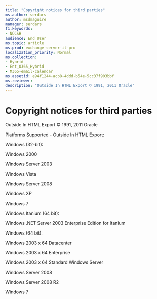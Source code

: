 ```yaml
---
title: "Copyright notices for third parties"
ms.author: serdars
author: msdmaguire
manager: serdars
f1.keywords:
- NOCSH
audience: End User
ms.topic: article
ms.prod: exchange-server-it-pro
localization_priority: Normal
ms.collection:
- Hybrid
- Ent_O365_Hybrid
- M365-email-calendar
ms.assetid: e94f1244-acb8-4ddd-b54e-5cc37f903bbf
ms.reviewer: 
description: "Outside In HTML Export © 1991, 2011 Oracle"
---
```


# Copyright notices for third parties

Outside In HTML Export © 1991, 2011 Oracle

Platforms Supported - Outside In HTML Export:

Windows (32-bit):

Windows 2000

Windows Server 2003

Windows Vista

Windows Server 2008

Windows XP

Windows 7

Windows Itanium (64 bit):

Windows .NET Server 2003 Enterprise Edition for Itanium

Windows (64 bit):

Windows 2003 x 64 Datacenter

Windows 2003 x 64 Enterprise

Windows 2003 x 64 Standard Windows Server

Windows Server 2008

Windows Server 2008 R2

Windows 7
